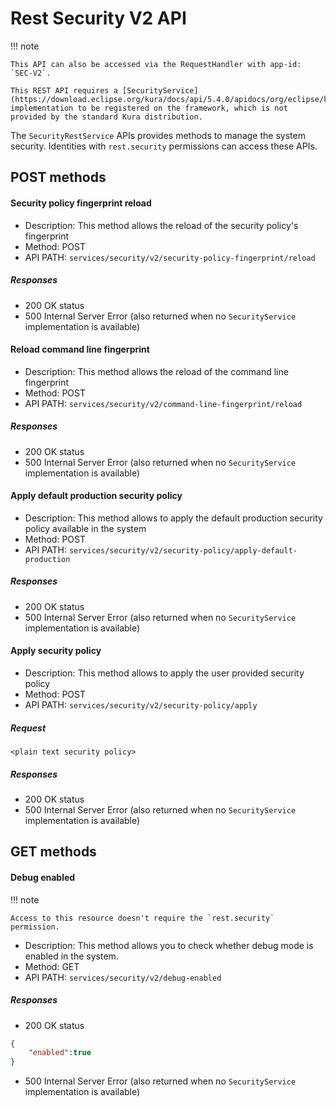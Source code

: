 # Rest Security V2 API
!!! note

    This API can also be accessed via the RequestHandler with app-id: `SEC-V2`.

    This REST API requires a [SecurityService](https://download.eclipse.org/kura/docs/api/5.4.0/apidocs/org/eclipse/kura/security/SecurityService.html) implementation to be registered on the framework, which is not provided by the standard Kura distribution.


The `SecurityRestService` APIs provides methods to manage the system security.
Identities with `rest.security` permissions can access these APIs.

## POST methods

#### Security policy fingerprint reload

- Description: This method allows the reload of the security policy's fingerprint
- Method: POST
- API PATH: `services/security/v2/security-policy-fingerprint/reload`

##### Responses

- 200 OK status
- 500 Internal Server Error (also returned when no `SecurityService` implementation is available)

#### Reload command line fingerprint

- Description: This method allows the reload of the command line fingerprint
- Method: POST
- API PATH: `services/security/v2/command-line-fingerprint/reload`

##### Responses

- 200 OK status
- 500 Internal Server Error (also returned when no `SecurityService` implementation is available)

#### Apply default production security policy

- Description: This method allows to apply the default production security policy available in the system
- Method: POST
- API PATH: `services/security/v2/security-policy/apply-default-production`

##### Responses

- 200 OK status
- 500 Internal Server Error (also returned when no `SecurityService` implementation is available)

#### Apply security policy

- Description: This method allows to apply the user provided security policy
- Method: POST
- API PATH: `services/security/v2/security-policy/apply`

##### Request

```
<plain text security policy>
```

##### Responses

- 200 OK status
- 500 Internal Server Error (also returned when no `SecurityService` implementation is available)

## GET methods

#### Debug enabled 
!!! note

    Access to this resource doesn't require the `rest.security` permission.

- Description: This method allows you to check whether debug mode is enabled in the system.
- Method: GET
- API PATH: `services/security/v2/debug-enabled`

##### Responses

- 200 OK status
```JSON
{
    "enabled":true
}
```
- 500 Internal Server Error (also returned when no `SecurityService` implementation is available)
